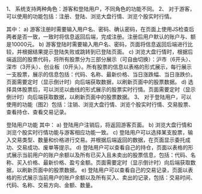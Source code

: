 1、	系统支持两种角色：游客和登陆用户，不同角色的功能不同。
2、	对于游客，可以使用的功能包括：注册、登陆、浏览大盘行情、浏览个股实时行情。
 

其中：
a)	游客注册时需要输入用户名、密码、确认密码，在页面上使用JS检查后两者是否一致，一致时将信息返回后端，完成注册。注册后用户默认的账户与、额是10000元。
b)	游客登陆时需要输入用户名、密码，页面将信息返回后端进行比较，并根据结果提示登陆失败或跳转到已登陆页面。
c)	浏览大盘行情时，根据后端返回的股票代码，将所有股票分为三部分展示（可自由切换）：沪市（6开头）、深市（3开头）、创业板（0开头）。所有股票的信息以表格的形式展示，每行展示一支股票，展示的信息包括：代码、名称、最新价格、当日涨跌幅、当日涨跌价。页面需要定时（显示倒计时）向后端获取数据，以刷新页面中的股票数据。
d)	选择具体股票后，可以浏览以曲线的形式展示的股票实时行情。页面需要定时（显示倒计时）向后端获取数据，以刷新页面中的股票数据。
3、	对于登陆用户，可以使用的功能（图2）包括：注销、浏览大盘行情、浏览个股实时行情、交易股票、查看持仓、查看交易记录。
 
登陆用户功能
其中：
a)	登陆用户注销后，将返回游客页面。
b)	浏览大盘行情和浏览个股实时行情功能与游客相应功能一致。
c)	登陆用户可以选择某支股票，输入交易类型、数量和价格进行交易。并根据后端返回的数据，在页面显示委托成功、交易成功、废单等提示。
d)	登陆用户可以查看自己的持仓，页面以表格的形式展示当前用户的账户余额以及所有已买入且未卖出的股票信息，包括：代码、名称、买入价格、最新价格、盈亏金额。页面需要定时（显示倒计时）向后端获取数据，以刷新页面中的股票数据。
e)	登陆用户可以查看自己的交易记录，页面以表格的形式展示当前用户的账户余额以及所有买入、卖出的记录，包括：交易时间、代码、名称、交易方向、金额、数量。
